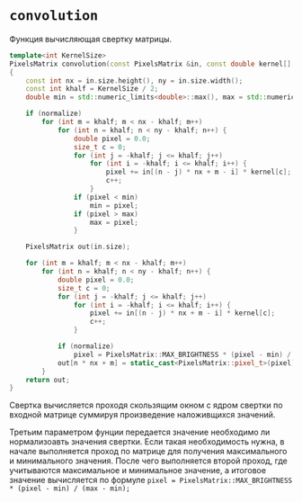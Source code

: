 # `convolution`

Функция вычисляющая свертку матрицы.

```C++
template<int KernelSize>
PixelsMatrix convolution(const PixelsMatrix &in, const double kernel[], bool normalize = false)
{
    const int nx = in.size.height(), ny = in.size.width();
    const int khalf = KernelSize / 2;
    double min = std::numeric_limits<double>::max(), max = std::numeric_limits<double>::min();

    if (normalize)
        for (int m = khalf; m < nx - khalf; m++)
            for (int n = khalf; n < ny - khalf; n++) {
                double pixel = 0.0;
                size_t c = 0;
                for (int j = -khalf; j <= khalf; j++)
                    for (int i = -khalf; i <= khalf; i++) {
                        pixel += in[(n - j) * nx + m - i] * kernel[c];
                        c++;
                    }
                if (pixel < min)
                    min = pixel;
                if (pixel > max)
                    max = pixel;
                }

    PixelsMatrix out(in.size);

    for (int m = khalf; m < nx - khalf; m++)
        for (int n = khalf; n < ny - khalf; n++) {
            double pixel = 0.0;
            size_t c = 0;
            for (int j = -khalf; j <= khalf; j++)
                for (int i = -khalf; i <= khalf; i++) {
                    pixel += in[(n - j) * nx + m - i] * kernel[c];
                    c++;
                }

            if (normalize)
                pixel = PixelsMatrix::MAX_BRIGHTNESS * (pixel - min) / (max - min);
            out[n * nx + m] = static_cast<PixelsMatrix::pixel_t>(pixel);
        }
    return out;
}
```

Свертка вычисляется проходя скользящим окном с ядром свертки по входной матрице суммируя произведение наложивщихся значений.

Третьим параметром фунции передается значение необходимо ли нормализоавть значения свертки. 
Если такая необходимость нужна, в начале выполняется проход по матрице для получения максимального и минимального значения. 
После чего выполняется второй проход, где учитываются максимальное и минимальное значение, 
а итоговое значение вычисляется по формуле `pixel = PixelsMatrix::MAX_BRIGHTNESS * (pixel - min) / (max - min);`